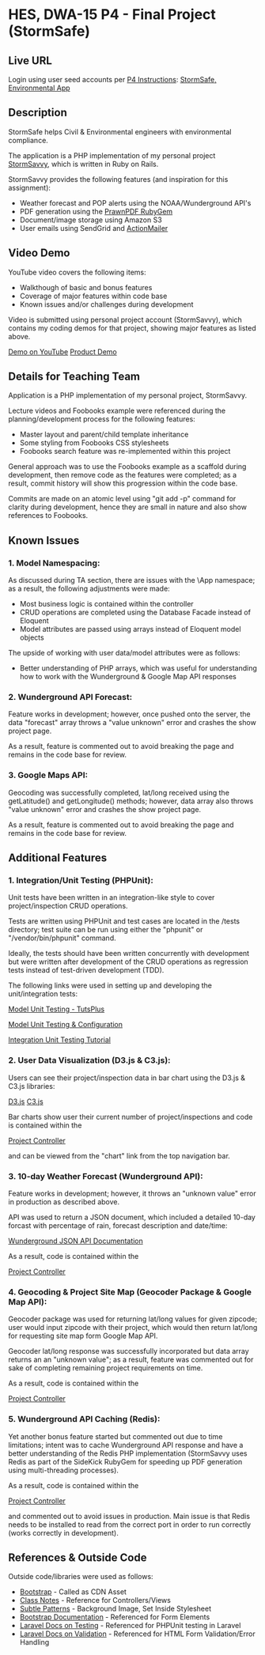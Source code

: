 # HES, DWA-15 P4 - Final Project (StormSafe)

## Live URL
Login using user seed accounts per [P4 Instructions](http://bit.ly/1R0cZZk):
[StormSafe, Environmental App](http://p4.walteryu.pw)

## Description
StormSafe helps Civil & Environmental engineers with environmental compliance.

The application is a PHP implementation of my personal project 
[StormSavvy](http://stormsavvy.com/), which is written in Ruby on Rails.

StormSavvy provides the following features (and inspiration for this
assignment):

* Weather forecast and POP alerts using the NOAA/Wunderground API's
* PDF generation using the [PrawnPDF RubyGem](https://rubygems.org/gems/prawn/versions/2.1.0)
* Document/image storage using Amazon S3
* User emails using SendGrid and
  [ActionMailer](http://guides.rubyonrails.org/action_mailer_basics.html)


## Video Demo
YouTube video covers the following items:

* Walkthough of basic and bonus features 
* Coverage of major features within code base
* Known issues and/or challenges during development

Video is submitted using personal project account (StormSavvy), which contains
my coding demos for that project, showing major features as listed
above.

[Demo on YouTube](https://youtu.be/zrTFrxOlIgM)
[Product Demo](https://youtu.be/T1dfGAIYniw)

## Details for Teaching Team

Application is a PHP implementation of my personal project, StormSavvy.

Lecture videos and Foobooks example were referenced during the planning/development
process for the following features:

* Master layout and parent/child template inheritance
* Some styling from Foobooks CSS stylesheets
* Foobooks search feature was re-implemented within this project

General approach was to use the Foobooks example as a scaffold during
development, then remove code as the features were completed; as a
result, commit history will show this progression within the code base.

Commits are made on an atomic level using "git add -p" command for clarity during
development, hence they are small in nature and also show references to
Foobooks.

## Known Issues

### 1. Model Namespacing:

As discussed during TA section, there are issues with the \App
namespace; as a result, the following adjustments were made:

* Most business logic is contained within the controller
* CRUD operations are completed using the Database Facade instead of
  Eloquent
* Model attributes are passed using arrays instead of Eloquent model
  objects

The upside of working with user data/model attributes were as follows:

* Better understanding of PHP arrays, which was useful for understanding
  how to work with the Wunderground & Google Map API responses

### 2. Wunderground API Forecast:

Feature works in development; however, once pushed onto the server, the
data "forecast" array throws a "value unknown" error and crashes the
show project page.

As a result, feature is commented out to avoid breaking the page and
remains in the code base for review.

### 3. Google Maps API:

Geocoding was successfully completed, lat/long received using the
getLatitude() and getLongitude() methods; however, data array also
throws "value unknown" error and crashes the show project page.

As a result, feature is commented out to avoid breaking the page and
remains in the code base for review.

## Additional Features

### 1. Integration/Unit Testing (PHPUnit):

Unit tests have been written in an integration-like style to cover 
project/inspection CRUD operations.

Tests are written using PHPUnit and test cases are located in the /tests directory;
test suite can be run using either the "phpunit" or "/vendor/bin/phpunit" command.

Ideally, the tests should have been written concurrently with
development but were written after development of the CRUD operations as
regression tests instead of test-driven development (TDD).

The following links were used in setting up and developing the
unit/integration tests:

[Model Unit Testing - TutsPlus](
http://code.tutsplus.com/tutorials/testing-like-a-boss-in-laravel-models--net-30087
)

[Model Unit Testing & Configuration](
http://www.patrickstephan.me/post/setting-up-a-laravel-5-test-database.html
)

[Integration Unit Testing Tutorial](
https://mattstauffer.co/blog/better-integration-testing-in-laravel-5.1-powerful-integration-tests-in-a-few-lines
)

### 2. User Data Visualization (D3.js & C3.js):

Users can see their project/inspection data in bar chart using the D3.js
& C3.js libraries:

[D3.js](https://d3js.org/)
[C3.js](http://c3js.org/)

Bar charts show user their current number of project/inspections and
code is contained within the 

[Project Controller](
https://github.com/walteryu/dwa15-p4/blob/master/app/Http/Controllers/ProjectController.php
)

and can be viewed from the "chart" link from the top navigation bar.

### 3. 10-day Weather Forecast (Wunderground API):

Feature works in development; however, it throws an "unknown value"
error in production as described above.

API was used to return a JSON document, which included a detailed 10-day
forcast with percentage of rain, forecast description and date/time:

[Wunderground JSON API Documentation](
https://www.wunderground.com/weather/api/d/docs
)

As a result, code is contained within the 

[Project Controller](
https://github.com/walteryu/dwa15-p4/blob/master/app/Http/Controllers/ProjectController.php
)

### 4. Geocoding & Project Site Map (Geocoder Package & Google Map API):

Geocoder package was used for returning lat/long values for given
zipcode; user would input zipcode with their project, which would then
return lat/long for requesting site map form Google Map API.

Geocoder lat/long response was successfully incorporated but data array
returns an an "unknown value"; as a result, feature was commented out
for sake of completing remaining project requirements on time.

As a result, code is contained within the 

[Project Controller](
https://github.com/walteryu/dwa15-p4/blob/master/app/Http/Controllers/ProjectController.php
)

### 5. Wunderground API Caching (Redis):

Yet another bonus feature started but commented out due to time
limitations; intent was to cache Wunderground API response and have a
better understanding of the Redis PHP implementation (StormSavvy uses
Redis as part of the SideKick RubyGem for speeding up PDF generation
using multi-threading processes).

As a result, code is contained within the 

[Project Controller](
https://github.com/walteryu/dwa15-p4/blob/master/app/Http/Controllers/ProjectController.php
)

and commented out to avoid issues in production. Main issue is that
Redis needs to be installed to read from the correct port in order to
run correctly (works correctly in development).

## References & Outside Code

Outside code/libraries were used as follows:

* [Bootstrap](http://getbootstrap.com) - Called as CDN Asset
* [Class Notes](https://github.com/walteryu/dwa15-spring2016-notes) - Reference for Controllers/Views
* [Subtle Patterns](http://subtlepatterns.com) - Background Image, Set Inside Stylesheet
* [Bootstrap Documentation](https://v5-alpha.getbootstrap.com/components/forms) - Referenced for Form Elements
* [Laravel Docs on Testing](https://laravel.com/docs/5.1/testing) - Referenced for PHPUnit testing in Laravel
* [Laravel Docs on Validation](https://laravel.com/docs/5.1/validation) - Referenced for HTML Form Validation/Error Handling
